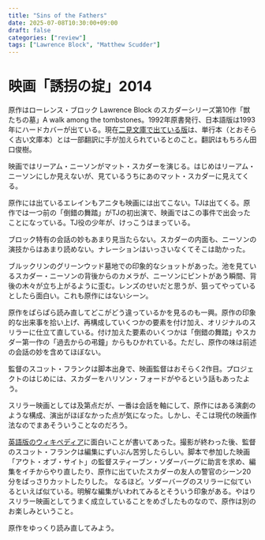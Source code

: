 ```yaml
---
title: "Sins of the Fathers"
date: 2025-07-08T10:30:00+09:00
draft: false
categories: ["review"]
tags: ["Lawrence Block", "Matthew Scudder"]
---
```


# 映画「誘拐の掟」2014

原作はローレンス・ブロック Lawrence Block のスカダーシリーズ第10作「獣たちの墓」A walk among the tombstones。1992年原書発行、日本語版は1993年にハードカバーが出ている。現在[二見文庫で出ている版](https://www.futami.co.jp/book/3661)は、単行本（とおそらく古い文庫本）とは一部翻訳に手が加えられているとのこと。翻訳はもちろん田口俊樹。

映画ではリーアム・ニーソンがマット・スカダーを演じる。はじめはリーアム・ニーソンにしか見えないが、見ているうちにあのマット・スカダーに見えてくる。

原作には出ているエレインもアニタも映画には出てこない。TJは出てくる。原作では一つ前の「倒錯の舞踏」がTJの初出演で、映画ではこの事件で出会ったことになっている。TJ役の少年が、けっこうはまっている。

ブロック特有の会話の妙もあまり見当たらない。スカダーの内面も、ニーソンの演技からはあまり読めない。ナレーションはいっさいなくてそこは助かった。

ブルックリンのグリーンウッド墓地での印象的なショットがあった。池を見ているスカダー・ニーソンの背後からのカメラが、ニーソンにピントがあう瞬間、背後の木々が立ち上がるように歪む。レンズのせいだと思うが、狙ってやっているとしたら面白い。これも原作にはないシーン。

原作をぱらぱら読み直してどこがどう違っているかを見るのも一興。原作の印象的な出来事を拾い上げ、再構成していくつかの要素を付け加え、オリジナルのスリラーに仕立て直している。付け加えた要素のいくつかは「倒錯の舞踏」やスカダー第一作の「過去からの弔鐘」からもひかれている。ただし、原作の味は前述の会話の妙を含めてほぼない。

監督のスコット・フランクは脚本出身で、映画監督はおそらく2作目。プロジェクトのはじめには、スカダーをハリソン・フォードがやるという話もあったよう。

スリラー映画としては及第点だが、一番は会話を軸にして、原作にはある演劇のような構成、演出がほぼなかった点が気になった。しかし、そこは現代の映画作法なのでまあそういうことなのだろう。

[英語版のウィキペディア](https://en.wikipedia.org/wiki/A_Walk_Among_the_Tombstones_%28film%29)に面白いことが書いてあった。撮影が終わった後、監督のスコット・フランクは編集にずいぶん苦労したらしい。脚本で参加した映画「アウト・オブ・サイト」の監督スティーブン・ソダーバーグに助言を求め、編集をイチからやり直したり、原作に出ていたスカダーの友人の警官のシーン20分をばっさりカットしたりした。
なるほど。ソダーバーグのスリラーに似ているといえば似ている。明解な編集がいわれてみるとそういう印象がある。やはりスリラー映画としてうまく成立していることをめざしたものなので、原作は別のお楽しみということ。

原作をゆっくり読み直してみよう。
